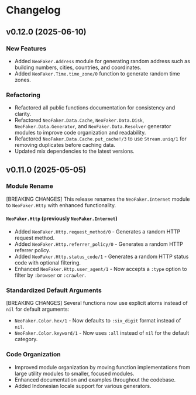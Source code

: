 # Changelog

## v0.12.0 (2025-06-10)

### New Features

- Added `NeoFaker.Address` module for generating random address such as building numbers, cities,
countries, and coordinates.
- Added `NeoFaker.Time.time_zone/0` function to generate random time zones.

### Refactoring

- Refactored all public functions documentation for consistency and clarity.
- Refactored `NeoFaker.Data.Cache`, `NeoFaker.Data.Disk`, `NeoFaker.Data.Generator`, and
  `NeoFaker.Data.Resolver` generator modules to improve code organization and readability.
- Refactored `NeoFaker.Data.Cache.put_cache!/3` to use `Stream.uniq/1` for removing duplicates
  before caching data.
- Updated mix dependencies to the latest versions.

## v0.11.0 (2025-05-05)

### Module Rename

[BREAKING CHANGES] This release renames the `NeoFaker.Internet` module to `NeoFaker.Http` with
enhanced functionality.

#### `NeoFaker.Http` (previously `NeoFaker.Internet`)

- Added `NeoFaker.Http.request_method/0` - Generates a random HTTP request method.
- Added `NeoFaker.Http.referrer_policy/0` - Generates a random HTTP referrer policy.
- Added `NeoFaker.Http.status_code/1` - Generates a random HTTP status code with optional
  filtering.
- Enhanced `NeoFaker.Http.user_agent/1` - Now accepts a `:type` option to filter by `:browser` or
  `:crawler`.

### Standardized Default Arguments

[BREAKING CHANGES] Several functions now use explicit atoms instead of `nil` for default
arguments:

- `NeoFaker.Color.hex/1` - Now defaults to `:six_digit` format instead of `nil`.
- `NeoFaker.Color.keyword/1` - Now uses `:all` instead of `nil` for the default category.

### Code Organization

- Improved module organization by moving function implementations from large utility modules to
  smaller, focused modules.
- Enhanced documentation and examples throughout the codebase.
- Added Indonesian locale support for various generators.
